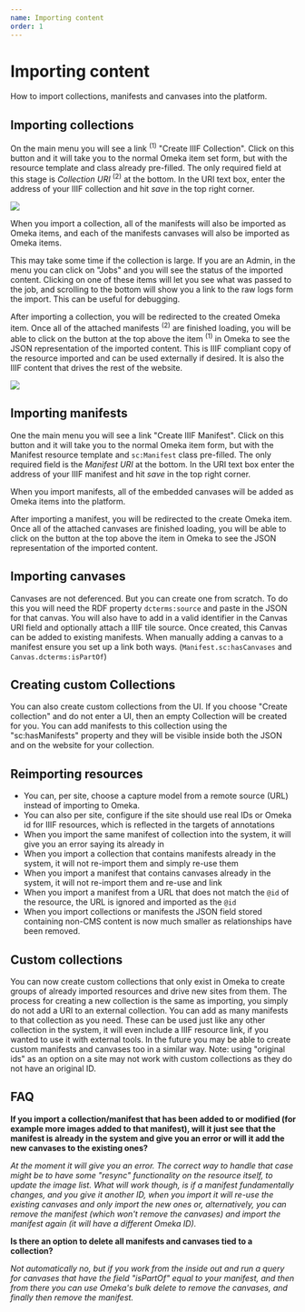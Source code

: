 ```yaml
---
name: Importing content
order: 1
---
```


# Importing content

How to import collections, manifests and canvases into the platform.

## Importing collections

On the main menu you will see a link <sup>(1)</sup> "Create IIIF Collection". Click on this button and it will take you to the normal Omeka item set form, but with the resource template and class already pre-filled. The only required field at this stage is *Collection URI* <sup>(2)</sup>  at the bottom. In the URI text box, enter the address of your IIIF collection and hit *save* in the top right corner.

<img src="/img/import-collection.png" />

When you import a collection, all of the manifests will also be imported as Omeka items, and each of the manifests canvases will also be imported as Omeka items.

This may take some time if the collection is large. If you are an Admin, in the menu you can click on "Jobs" and you will see the status of the imported content. Clicking on one of these items will let you see what was passed to the job, and scrolling to the bottom will show you a link to the raw logs form the import. This can be useful for debugging.

After importing a collection, you will be redirected to the created Omeka item. Once all of the attached manifests <sup>(2)</sup> are finished loading, you will be able to click on the button at the top above the item <sup>(1)</sup> in Omeka to see the JSON representation of the imported content. This is IIIF compliant copy of the resource imported and can be used externally if desired. It is also the IIIF content that drives the rest of the website.

<img src="/img/collection-view.png" />

## Importing manifests

One the main menu you will see a link "Create IIIF Manifest". Click on this button and it will take you to the normal Omeka item form, but with the Manifest resource template and `sc:Manifest` class pre-filled. The only required field is the *Manifest URI* at the bottom. In the URI text box enter the address of your IIIF manifest and hit *save* in the top right corner.

When you import manifests, all of the embedded canvases will be added as Omeka items into the platform.

After importing a manifest, you will be redirected to the create Omeka item. Once all of the attached canvases are finished loading, you will be able to click on the button at the top above the item in Omeka to see the JSON representation of the imported content.

## Importing canvases

Canvases are not deferenced. But you can create one from scratch. To do this you will need the RDF property `dcterms:source` and paste in the JSON for that canvas. You will also have to add in a valid identifier in the Canvas URI field and optionally attach a IIIF tile source. Once created, this Canvas can be added to existing manifests. When manually adding a canvas to a manifest ensure you set up a link both ways. (`Manifest.sc:hasCanvases` and `Canvas.dcterms:isPartOf`)

## Creating custom Collections

You can also create custom collections from the UI. If you choose "Create collection" and do not enter a UI, then an empty Collection will be created for you. You can add manifests to this collection using the "sc:hasManifests" property and they will be visible inside both the JSON and on the website for your collection.


## Reimporting resources

- You can, per site, choose a capture model from a remote source (URL) instead of importing to Omeka.
- You can also per site, configure if the site should use real IDs or Omeka id for IIIF resources, which is reflected in the targets of annotations
- When you import the same manifest of collection into the system, it will give you an error saying its already in
- When you import a collection that contains manifests already in the system, it will not re-import them and simply re-use them
- When you import a manifest that contains canvases already in the system, it will not re-import them and re-use and link
- When you import a manifest from a URL that does not match the `@id` of the resource, the URL is ignored and imported as the `@id`
- When you import collections or manifests the JSON field stored containing non-CMS content is now much smaller as relationships have been removed.

## Custom collections
You can now create custom collections that only exist in Omeka to create groups of already imported resources and drive new sites from them. The process for creating a new collection is the same as importing, you simply do not add a URI to an external collection. You can add as many manifests to that collection as you need. These can be used just like any other collection in the system, it will even include a IIIF resource link, if you wanted to use it with external tools. In the future you may be able to create custom manifests and canvases too in a similar way. Note: using "original ids" as an option on a site may not work with custom collections as they do not have an original ID.

## FAQ

**If you import a collection/manifest that has been added to or modified (for example more images added to that manifest), will it just see that the manifest is already in the system and give you an error or will it add the new canvases to the existing ones?**

*At the moment it will give you an error. The correct way to handle that case might be to have some "resync" functionality on the resource itself, to update the image list. What will work though, is if a manifest fundamentally changes, and you give it another ID, when you import it will re-use the existing canvases and only import the new ones or, alternatively, you can remove the manifest (which won't remove the canvases) and import the manifest again (it will have a different Omeka ID).*


**Is there an option to delete all manifests and canvases tied to a collection?**

*Not automatically no, but if you work from the inside out and run a query for canvases that have the field "isPartOf" equal to your manifest, and then from there you can use Omeka's bulk delete to remove the canvases, and finally then remove the manifest.*

